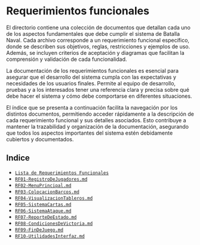 # Requerimientos funcionales

El directorio contiene una colección de documentos que detallan cada uno de los aspectos fundamentales que debe cumplir el sistema de Batalla Naval. Cada archivo corresponde a un requerimiento funcional específico, donde se describen sus objetivos, reglas, restricciones y ejemplos de uso. Además, se incluyen criterios de aceptación y diagramas que facilitan la comprensión y validación de cada funcionalidad.

La documentación de los requerimientos funcionales es esencial para asegurar que el desarrollo del sistema cumpla con las expectativas y necesidades de los usuarios finales. Permite al equipo de desarrollo, pruebas y a los interesados tener una referencia clara y precisa sobre qué debe hacer el sistema y cómo debe comportarse en diferentes situaciones.

El índice que se presenta a continuación facilita la navegación por los distintos documentos, permitiendo acceder rápidamente a la descripción de cada requerimiento funcional y sus detalles asociados. Esto contribuye a mantener la trazabilidad y organización de la documentación, asegurando que todos los aspectos importantes del sistema estén debidamente cubiertos y documentados.

## Indice

- [`Lista de Requerimientos Funcionales`](/(C)Documentacion/RequerimientosFuncionales/Lista%20de%20requerimientos%20funcionales.md)
- [`RF01-RegistroDeJugadores.md`](/(C)Documentacion/RequerimientosFuncionales/RF01-RegistroDeJugadores.md)
- [`RF02-MenuPrincipal.md`](/(C)Documentacion/RequerimientosFuncionales/RF02-MenuPrincipal.md)
- [`RF03-ColocacionBarcos.md`](/(C)Documentacion/RequerimientosFuncionales/RF03-ColocacionBarcos.md)
- [`RF04-VisualizacionTableros.md`](/(C)Documentacion/RequerimientosFuncionales/RF04-VisualizacionTableros.md)
- [`RF05-SistemaCartas.md`](/(C)Documentacion/RequerimientosFuncionales/RF05-SistemaCartas.md)
- [`RF06-SistemaAtaque.md`](/(C)Documentacion/RequerimientosFuncionales/RF06-SistemaAtaque.md)
- [`RF07-ReporteDeEstado.md`](/(C)Documentacion/RequerimientosFuncionales/RF07-ReporteDeEstado.md)
- [`RF08-CondicionesDeVictoria.md`](/(C)Documentacion/RequerimientosFuncionales/RF08-CondicionesDeVictoria.md)
- [`RF09-FinDeJuego.md`](/(C)Documentacion/RequerimientosFuncionales/RF09-FinDeJuego.md)
- [`RF10-UtilidadesInterfaz.md`](/(C)Documentacion/RequerimientosFuncionales/RF10-UtilidadesInterfaz.md)
